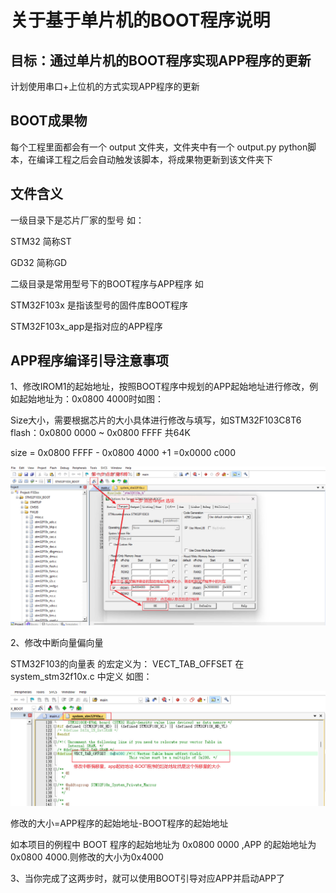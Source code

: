 # 关于基于单片机的BOOT程序说明

## 目标：通过单片机的BOOT程序实现APP程序的更新

计划使用串口+上位机的方式实现APP程序的更新

## BOOT成果物

每个工程里面都会有一个 output 文件夹，文件夹中有一个 output.py python脚本，在编译工程之后会自动触发该脚本，将成果物更新到该文件夹下

## 文件含义

一级目录下是芯片厂家的型号 如：

STM32 简称ST  

GD32 简称GD

二级目录是常用型号下的BOOT程序与APP程序 如 

STM32F103x 是指该型号的固件库BOOT程序 

STM32F103x_app是指对应的APP程序

## APP程序编译引导注意事项

1、修改IROM1的起始地址，按照BOOT程序中规划的APP起始地址进行修改，例如起始地址为：0x0800 4000时如图：

Size大小，需要根据芯片的大小具体进行修改与填写，如STM32F103C8T6 flash：0x0800 0000 ~ 0x0800 FFFF 共64K

size = 0x0800 FFFF - 0x0800 4000 +1 =0x0000 c000

![](doc/figures/boot_program_APP_boot_compilation.jpg)

2、修改中断向量偏向量

STM32F103的向量表 的宏定义为： VECT_TAB_OFFSET 在 system_stm32f10x.c 中定义 如图：

![](doc/figures/APP_modifies_interrupt_offset.jpg)

修改的大小=APP程序的起始地址-BOOT程序的起始地址

如本项目的例程中 BOOT 程序的起始地址为 0x0800 0000 ,APP 的起始地址为 0x0800 4000.则修改的大小为0x4000

3、当你完成了这两步时，就可以使用BOOT引导对应APP并启动APP了


